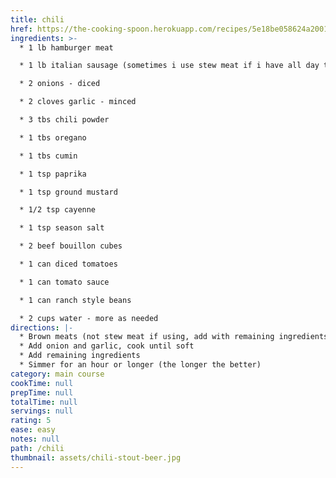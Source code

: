 ```yaml
---
title: chili
href: https://the-cooking-spoon.herokuapp.com/recipes/5e18be058624a2001415bb3d
ingredients: >-
  * 1 lb hamburger meat

  * 1 lb italian sausage (sometimes i use stew meat if i have all day to cook it)

  * 2 onions - diced

  * 2 cloves garlic - minced

  * 3 tbs chili powder

  * 1 tbs oregano

  * 1 tbs cumin

  * 1 tsp paprika

  * 1 tsp ground mustard

  * 1/2 tsp cayenne

  * 1 tsp season salt

  * 2 beef bouillon cubes

  * 1 can diced tomatoes

  * 1 can tomato sauce

  * 1 can ranch style beans

  * 2 cups water - more as needed
directions: |-
  * Brown meats (not stew meat if using, add with remaining ingredients)
  * Add onion and garlic, cook until soft
  * Add remaining ingredients
  * Simmer for an hour or longer (the longer the better)
category: main course
cookTime: null
prepTime: null
totalTime: null
servings: null
rating: 5
ease: easy
notes: null
path: /chili
thumbnail: assets/chili-stout-beer.jpg
---
```

